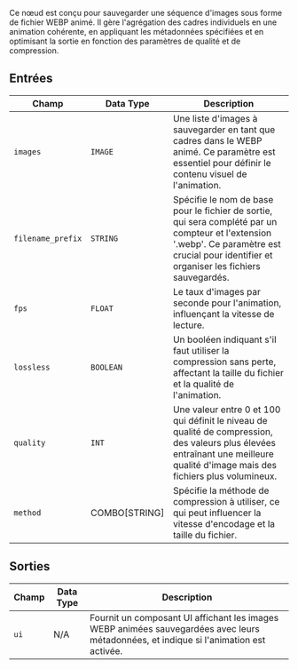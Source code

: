 
Ce nœud est conçu pour sauvegarder une séquence d'images sous forme de fichier WEBP animé. Il gère l'agrégation des cadres individuels en une animation cohérente, en appliquant les métadonnées spécifiées et en optimisant la sortie en fonction des paramètres de qualité et de compression.

## Entrées

| Champ             | Data Type | Description                                                                         |
|-------------------|-------------|-------------------------------------------------------------------------------------|
| `images`          | `IMAGE`     | Une liste d'images à sauvegarder en tant que cadres dans le WEBP animé. Ce paramètre est essentiel pour définir le contenu visuel de l'animation. |
| `filename_prefix` | `STRING`    | Spécifie le nom de base pour le fichier de sortie, qui sera complété par un compteur et l'extension '.webp'. Ce paramètre est crucial pour identifier et organiser les fichiers sauvegardés. |
| `fps`             | `FLOAT`     | Le taux d'images par seconde pour l'animation, influençant la vitesse de lecture. |
| `lossless`        | `BOOLEAN`   | Un booléen indiquant s'il faut utiliser la compression sans perte, affectant la taille du fichier et la qualité de l'animation. |
| `quality`         | `INT`       | Une valeur entre 0 et 100 qui définit le niveau de qualité de compression, des valeurs plus élevées entraînant une meilleure qualité d'image mais des fichiers plus volumineux. |
| `method`          | COMBO[STRING] | Spécifie la méthode de compression à utiliser, ce qui peut influencer la vitesse d'encodage et la taille du fichier. |

## Sorties

| Champ | Data Type | Description                                                                       |
|-------|-------------|-----------------------------------------------------------------------------------|
| `ui`  | N/A         | Fournit un composant UI affichant les images WEBP animées sauvegardées avec leurs métadonnées, et indique si l'animation est activée. |

